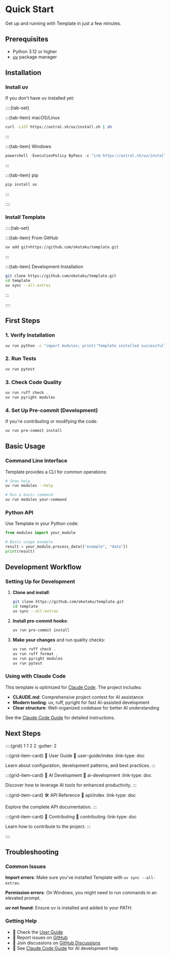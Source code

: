 # Quick Start

Get up and running with Template in just a few minutes.

## Prerequisites

- Python 3.12 or higher
- [uv](https://docs.astral.sh/uv/) package manager

## Installation

<!-- start-install -->

### Install uv

If you don't have uv installed yet:

::::{tab-set}

:::{tab-item} macOS/Linux
```bash
curl -LsSf https://astral.sh/uv/install.sh | sh
```
:::

:::{tab-item} Windows
```powershell
powershell -ExecutionPolicy ByPass -c "irm https://astral.sh/uv/install.ps1 | iex"
```
:::

:::{tab-item} pip
```bash
pip install uv
```
:::

::::

### Install Template

::::{tab-set}

:::{tab-item} From GitHub
```bash
uv add git+https://github.com/okotaku/template.git
```
:::

:::{tab-item} Development Installation
```bash
git clone https://github.com/okotaku/template.git
cd template
uv sync --all-extras
```
:::

::::

<!-- end-install -->

## First Steps

### 1. Verify Installation

```bash
uv run python -c "import modules; print('Template installed successfully!')"
```

### 2. Run Tests

```bash
uv run pytest
```

### 3. Check Code Quality

```bash
uv run ruff check .
uv run pyright modules
```

### 4. Set Up Pre-commit (Development)

If you're contributing or modifying the code:

```bash
uv run pre-commit install
```

## Basic Usage

### Command Line Interface

Template provides a CLI for common operations:

```bash
# Show help
uv run modules --help

# Run a basic command
uv run modules your-command
```

### Python API

Use Template in your Python code:

```python
from modules import your_module

# Basic usage example
result = your_module.process_data(["example", "data"])
print(result)
```

## Development Workflow

### Setting Up for Development

1. **Clone and install**:
   ```bash
   git clone https://github.com/okotaku/template.git
   cd template
   uv sync --all-extras
   ```

2. **Install pre-commit hooks**:
   ```bash
   uv run pre-commit install
   ```

3. **Make your changes** and run quality checks:
   ```bash
   uv run ruff check .
   uv run ruff format .
   uv run pyright modules
   uv run pytest
   ```

### Using with Claude Code

This template is optimized for [Claude Code](https://claude.ai/code). The project includes:

- **CLAUDE.md**: Comprehensive project context for AI assistance
- **Modern tooling**: uv, ruff, pyright for fast AI-assisted development
- **Clear structure**: Well-organized codebase for better AI understanding

See the [Claude Code Guide](claude-code-guide.md) for detailed instructions.

## Next Steps

::::{grid} 1 1 2 2
:gutter: 2

:::{grid-item-card} 📖 User Guide
:link: user-guide/index
:link-type: doc

Learn about configuration, development patterns, and best practices.
:::

:::{grid-item-card} 🤖 AI Development
:link: ai-development
:link-type: doc

Discover how to leverage AI tools for enhanced productivity.
:::

:::{grid-item-card} 🛠️ API Reference
:link: api/index
:link-type: doc

Explore the complete API documentation.
:::

:::{grid-item-card} 🙌 Contributing
:link: contributing
:link-type: doc

Learn how to contribute to the project.
:::

::::

## Troubleshooting

### Common Issues

**Import errors**: Make sure you've installed Template with `uv sync --all-extras`.

**Permission errors**: On Windows, you might need to run commands in an elevated prompt.

**uv not found**: Ensure uv is installed and added to your PATH.

### Getting Help

- 📖 Check the [User Guide](user-guide/index.md)
- 🐛 Report issues on [GitHub](https://github.com/okotaku/template/issues)
- 💬 Join discussions on [GitHub Discussions](https://github.com/okotaku/template/discussions)
- 🤖 See [Claude Code Guide](claude-code-guide.md) for AI development help